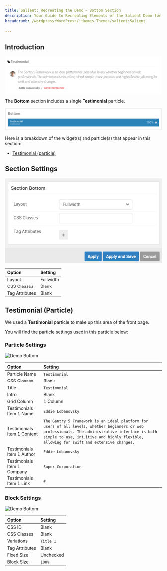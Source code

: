 ```yaml
---
title: Salient: Recreating the Demo - Bottom Section
description: Your Guide to Recreating Elements of the Salient Demo for WordPress
breadcrumb: /wordpress:WordPress/!themes:Themes/salient:Salient

---
```


## Introduction

![](assets/demo_11.png)

The **Bottom** section includes a single **Testimonial** particle.

![](assets/home_bottom.png)

Here is a breakdown of the widget(s) and particle(s) that appear in this section:

* [Testimonial (particle)](#testimonial-(particle))

## Section Settings

![](assets/demo_bottom_settings.png)

| Option         | Setting   |
| :-----         | :-----    |
| Layout         | Fullwidth |
| CSS Classes    | Blank     |
| Tag Attributes | Blank     |

## Testimonial (Particle)

We used a **Testimonial** particle to make up this area of the front page.

You will find the particle settings used in this particle below:

### Particle Settings

![Demo Bottom](demo_bottom_3.png)

| Option                      | Setting                                                                                                                                                                                                                                     |
| :-----                      | :-----                                                                                                                                                                                                                                      |
| Particle Name               | `Testimonial`                                                                                                                                                                                                                               |
| CSS Classes                 | Blank                                                                                                                                                                                                                                       |
| Title                       | `Testimonial`                                                                                                                                                                                                                               |
| Intro                       | Blank                                                                                                                                                                                                                                       |
| Grid Column                 | 1 Column                                                                                                                                                                                                                                    |
| Testimonials Item 1 Name    | `Eddie Lobanovsky`                                                                                                                                                                                                                          |
| Testimonials Item 1 Content | `The Gantry 5 Framework is an ideal platform for users of all levels, whether beginners or web professionals. The administrative interface is both simple to use, intuitive and highly flexible, allowing for swift and extensive changes.` |
| Testimonials Item 1 Author  | `Eddie Lobanovsky`                                                                                                                                                                                                                          |
| Testimonials Item 1 Company | `Super Corporation`                                                                                                                                                                                                                         |
| Testimonials Item 1 Link    | `#`                                                                                                                                                                                                                                         |

### Block Settings

![Demo Bottom](demo_bottom_4.png)

| Option         | Setting   |
| :-----         | :-----    |
| CSS ID         | Blank     |
| CSS Classes    | Blank     |
| Variations     | `Title 1` |
| Tag Attributes | Blank     |
| Fixed Size     | Unchecked |
| Block Size     | `100%`    |
